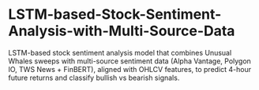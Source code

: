 # LSTM-based-Stock-Sentiment-Analysis-with-Multi-Source-Data
LSTM-based stock sentiment analysis model that combines Unusual Whales sweeps with multi-source sentiment data (Alpha Vantage, Polygon IO, TWS News + FinBERT), aligned with OHLCV features, to predict 4-hour future returns and classify bullish vs bearish signals.
